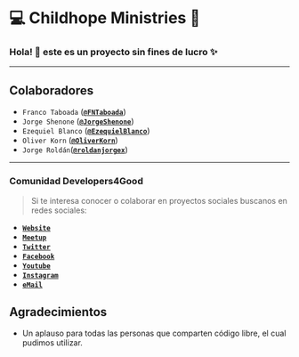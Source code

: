 # :computer: Childhope Ministries :rocket:  

### Hola! :wave: este es un proyecto sin fines de lucro :sparkles:

---

## Colaboradores

- `Franco Taboada` (**[`@FNTaboada`](https://github.com/FNTaboada)**)
- `Jorge Shenone` (**[`@JorgeShenone`](https://twitter.com/)**)
- `Ezequiel Blanco` (**[`@EzequielBlanco`](https://twitter.com/)**)
- `Oliver Korn` (**[`@OliverKorn`](https://twitter.com/)**)
- `Jorge Roldán`(**[`@roldanjorgex`](https://twitter.com/roldanjorgex)**)

---

### Comunidad Developers4Good

> Si te interesa conocer o colaborar en proyectos sociales buscanos en redes sociales:

- **[`Website`](https://developersforgood.com)**  
- **[`Meetup`](http://bit.do/Meetup_D4G)**   
- **[`Twitter`](http://bit.do/Tw_D4G)**  
- **[`Facebook`](http://bit.do/Fb_D4G)**
- **[`Youtube`](http://bit.do/youtube_D4G)**
- **[`Instagram`](http://bit.do/Ig_D4G)**
- **[`eMail`](mailto:devs4good@laburojoven.com)**  


## Agradecimientos

- Un aplauso para todas las personas que comparten código libre, el cual pudimos utilizar.
